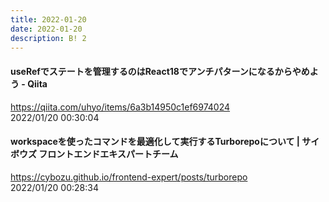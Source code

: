 ```yaml
---
title: 2022-01-20
date: 2022-01-20
description: B! 2
---
```


#### useRefでステートを管理するのはReact18でアンチパターンになるからやめよう - Qiita
https://qiita.com/uhyo/items/6a3b14950c1ef6974024<br>
2022/01/20 00:30:04<br>


#### workspaceを使ったコマンドを最適化して実行するTurborepoについて | サイボウズ フロントエンドエキスパートチーム
https://cybozu.github.io/frontend-expert/posts/turborepo<br>
2022/01/20 00:28:34<br>


